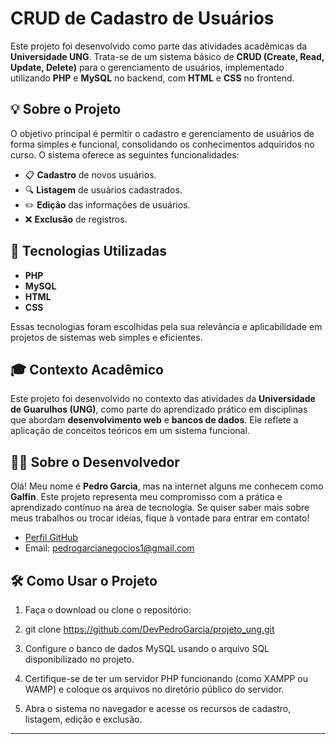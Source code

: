 # **CRUD de Cadastro de Usuários**

Este projeto foi desenvolvido como parte das atividades acadêmicas da **Universidade UNG**. Trata-se de um sistema básico de **CRUD (Create, Read, Update, Delete)** para o gerenciamento de usuários, implementado utilizando **PHP** e **MySQL** no backend, com **HTML** e **CSS** no frontend.

## **💡 Sobre o Projeto**

O objetivo principal é permitir o cadastro e gerenciamento de usuários de forma simples e funcional, consolidando os conhecimentos adquiridos no curso. O sistema oferece as seguintes funcionalidades:

- 📋 **Cadastro** de novos usuários.  
- 🔍 **Listagem** de usuários cadastrados.  
- ✏️ **Edição** das informações de usuários.  
- ❌ **Exclusão** de registros.

## **🚀 Tecnologias Utilizadas**

- **PHP**  
- **MySQL**  
- **HTML**  
- **CSS**  

Essas tecnologias foram escolhidas pela sua relevância e aplicabilidade em projetos de sistemas web simples e eficientes.

## **🎓 Contexto Acadêmico**

Este projeto foi desenvolvido no contexto das atividades da **Universidade de Guarulhos (UNG)**, como parte do aprendizado prático em disciplinas que abordam **desenvolvimento web** e **bancos de dados**. Ele reflete a aplicação de conceitos teóricos em um sistema funcional.

## **🧑‍💻 Sobre o Desenvolvedor**

Olá! Meu nome é **Pedro Garcia**, mas na internet alguns me conhecem como **Galfin**. Este projeto representa meu compromisso com a prática e aprendizado contínuo na área de tecnologia. Se quiser saber mais sobre meus trabalhos ou trocar ideias, fique à vontade para entrar em contato!

- [Perfil GitHub](https://github.com/DevPedroGarcia)  
- Email: [pedrogarcianegocios1@gmail.com](mailto:pedrogarcianegocios1@gmail.com)

## 🛠️ Como Usar o Projeto

1. Faça o download ou clone o repositório:
   
3.  git clone https://github.com/DevPedroGarcia/projeto_ung.git
   
5. Configure o banco de dados MySQL usando o arquivo SQL disponibilizado no projeto.  

6. Certifique-se de ter um servidor PHP funcionando (como XAMPP ou WAMP) e coloque os arquivos no diretório público do servidor.  

7. Abra o sistema no navegador e acesse os recursos de cadastro, listagem, edição e exclusão.

---
